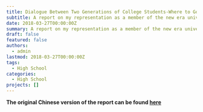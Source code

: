 ```yaml
---
title: Dialogue Between Two Generations of College Students-Where to Go After Entering University?
subtitle: A report on my representation as a member of the new era university student observation group in the dialogue
date: 2018-03-27T00:00:00Z
summary: A report on my representation as a member of the new era university student observation group in the dialogue
draft: false
featured: false
authors:
  - admin
lastmod: 2018-03-27T00:00:00Z
tags:
  - High School
categories:
  - High School
projects: []
---
```


**The original Chinese version of the report can be found [here](https://www.whb.cn/zhuzhan/jtxw/20180327/193449.html)**